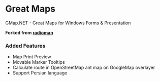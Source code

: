 # Great Maps

GMap.NET - Great Maps for Windows Forms &amp; Presentation

**Forked from [radioman](https://github.com/radioman/greatmaps)**

### Added Features

* Map Print Preview
* Movable Marker Tooltips
* Calculate route in OpenStreetMap ant map on GoogleMap overlayer
* Support Persian language
